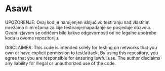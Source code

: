 # Asawt
UPOZORENJE: Ovaj kod je namijenjen isključivo testiranju nad vlastitim mrežama ili mrežama za čije testiranje/napadanje se posjeduje dozvola. Ovom izjavom se odričem bilo kakve odgovornosti od ne legalne upotrebe koda u ovome repozitoriju.

DISCLAIMER: This code is intended solely for testing on networks that you own or have explicit permission to test/attack. By using this repository, you agree that you are responsible for ensuring lawful use. The author disclaims any liability for illegal or unauthorized use of the code.
